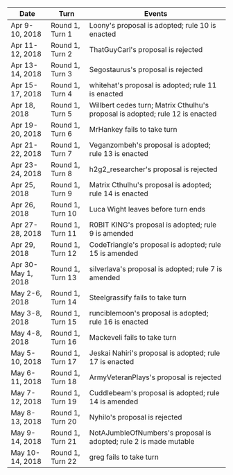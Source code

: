 | Date                | Turn             | Events
| ------------------- | ---------------- | ------
| Apr 9-10, 2018      | Round 1, Turn 1  | Loony's proposal is adopted; rule 10 is enacted
| Apr 11-12, 2018     | Round 1, Turn 2  | ThatGuyCarl's proposal is rejected
| Apr 13-14, 2018     | Round 1, Turn 3  | Segostaurus's proposal is rejected
| Apr 15-17, 2018     | Round 1, Turn 4  | whitehat's proposal is adopted; rule 11 is enacted
| Apr 18, 2018        | Round 1, Turn 5  | Willbert cedes turn; Matrix Cthulhu's proposal is adopted; rule 12 is enacted
| Apr 19-20, 2018     | Round 1, Turn 6  | MrHankey fails to take turn
| Apr 21-22, 2018     | Round 1, Turn 7  | Veganzombeh's proposal is adopted; rule 13 is enacted
| Apr 23-24, 2018     | Round 1, Turn 8  | h2g2_researcher's proposal is rejected
| Apr 25, 2018        | Round 1, Turn 9  | Matrix Cthulhu's proposal is adopted; rule 14 is enacted
| Apr 26, 2018        | Round 1, Turn 10 | Luca Wight leaves before turn ends
| Apr 27-28, 2018     | Round 1, Turn 11 | R0BIT KING's proposal is adopted; rule 9 is amended
| Apr 29, 2018        | Round 1, Turn 12 | CodeTriangle's proposal is adopted; rule 15 is amended
| Apr 30-May 1, 2018  | Round 1, Turn 13 | silverlava's proposal is adopted; rule 7 is amended
| May 2-6, 2018       | Round 1, Turn 14 | Steelgrassify fails to take turn
| May 3-8, 2018       | Round 1, Turn 15 | runciblemoon's proposal is adopted; rule 16 is enacted
| May 4-8, 2018       | Round 1, Turn 16 | Mackeveli fails to take turn
| May 5-10, 2018      | Round 1, Turn 17 | Jeskai Nahiri's proposal is adopted; rule 17 is enacted
| May 6-11, 2018      | Round 1, Turn 18 | ArmyVeteranPlays's proposal is rejected
| May 7-12, 2018      | Round 1, Turn 19 | Cuddlebeam's proposal is adopted; rule 14 is amended
| May 8-13, 2018      | Round 1, Turn 20 | Nyhilo's proposal is rejected
| May 9-14, 2018      | Round 1, Turn 21 | NotAJumbleOfNumbers's proposal is adopted; rule 2 is made mutable
| May 10-14, 2018     | Round 1, Turn 22 | greg fails to take turn
